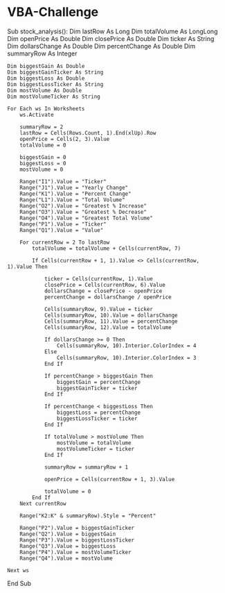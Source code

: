 # VBA-Challenge

Sub stock_analysis():
    Dim lastRow As Long
    Dim totalVolume As LongLong
    Dim openPrice As Double
    Dim closePrice As Double
    Dim ticker As String
    Dim dollarsChange As Double
    Dim percentChange As Double
    Dim summaryRow As Integer

    Dim biggestGain As Double
    Dim biggestGainTicker As String
    Dim biggestLoss As Double
    Dim biggestLossTicker As String
    Dim mostVolume As Double
    Dim mostVolumeTicker As String
    
    For Each ws In Worksheets
        ws.Activate

        summaryRow = 2
        lastRow = Cells(Rows.Count, 1).End(xlUp).Row
        openPrice = Cells(2, 3).Value
        totalVolume = 0
        
        biggestGain = 0
        biggestLoss = 0
        mostVolume = 0
        
        Range("I1").Value = "Ticker"
        Range("J1").Value = "Yearly Change"
        Range("K1").Value = "Percent Change"
        Range("L1").Value = "Total Volume"
        Range("O2").Value = "Greatest % Increase"
        Range("O3").Value = "Greatest % Decrease"
        Range("O4").Value = "Greatest Total Volume"
        Range("P1").Value = "Ticker"
        Range("Q1").Value = "Value"
        
        For currentRow = 2 To lastRow
            totalVolume = totalVolume + Cells(currentRow, 7)
            
            If Cells(currentRow + 1, 1).Value <> Cells(currentRow, 1).Value Then
            
                ticker = Cells(currentRow, 1).Value
                closePrice = Cells(currentRow, 6).Value
                dollarsChange = closePrice - openPrice
                percentChange = dollarsChange / openPrice
                
                Cells(summaryRow, 9).Value = ticker
                Cells(summaryRow, 10).Value = dollarsChange
                Cells(summaryRow, 11).Value = percentChange
                Cells(summaryRow, 12).Value = totalVolume
                
                If dollarsChange >= 0 Then
                    Cells(summaryRow, 10).Interior.ColorIndex = 4
                Else
                    Cells(summaryRow, 10).Interior.ColorIndex = 3
                End If
                
                If percentChange > biggestGain Then
                    biggestGain = percentChange
                    biggestGainTicker = ticker
                End If
                
                If percentChange < biggestLoss Then
                    biggestLoss = percentChange
                    biggestLossTicker = ticker
                End If
                
                If totalVolume > mostVolume Then
                    mostVolume = totalVolume
                    mostVolumeTicker = ticker
                End If
                
                summaryRow = summaryRow + 1
                
                openPrice = Cells(currentRow + 1, 3).Value
                
                totalVolume = 0
            End If
        Next currentRow
        
        Range("K2:K" & summaryRow).Style = "Percent"
        
        Range("P2").Value = biggestGainTicker
        Range("Q2").Value = biggestGain
        Range("P3").Value = biggestLossTicker
        Range("Q3").Value = biggestLoss
        Range("P4").Value = mostVolumeTicker
        Range("Q4").Value = mostVolume
        
    Next ws
End Sub
